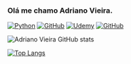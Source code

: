 ### Olá me chamo Adriano Vieira.
[![Python](https://img.shields.io/badge/Python-3776AB?style=for-the-badge&logo=python&logoColor=white)](https://www.python.org/)
[![GitHub](https://img.shields.io/badge/GitHub-100000?style=for-the-badge&logo=github&logoColor=white)](https://github.com/)
[![Udemy](https://img.shields.io/badge/Udemy-EC5252?style=for-the-badge&logo=Udemy&logoColor=white)](https://www.udemy.com/)
[![GitHub](https://img.shields.io/badge/Coursera-0056D2?style=for-the-badge&logo=Coursera&logoColor=white)](https://www.coursera.org/)

![Adriano Vieira GitHub stats](https://github-readme-stats.vercel.app/api?username=AdrianoVN&show_icons=true&theme=tokyonight)

[![Top Langs](https://github-readme-stats.vercel.app/api/top-langs/?username=AdrianoVN&hide_progress=true)](https://github.com/AdrianoVN/github-readme-stats)

<!--
**AdrianoVN/AdrianoVN** is a ✨ _special_ ✨ repository because its `README.md` (this file) appears on your GitHub profile.

Here are some ideas to get you started:

- 🔭 I’m currently working on ...
- 🌱 I’m currently learning ...
- 👯 I’m looking to collaborate on ...
- 🤔 I’m looking for help with ...
- 💬 Ask me about ...
- 📫 How to reach me: ...
- 😄 Pronouns: ...
- ⚡ Fun fact: ...
-->
